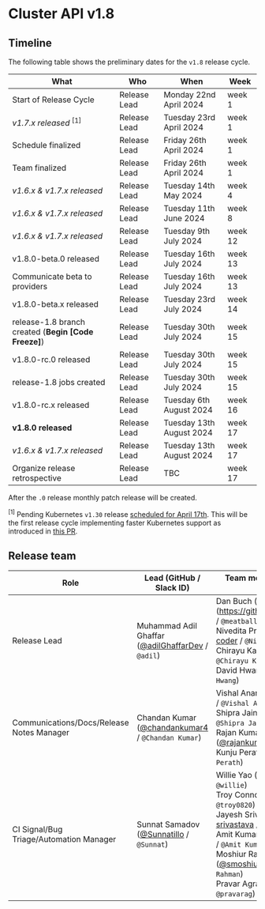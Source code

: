 # Cluster API v1.8

## Timeline

The following table shows the preliminary dates for the `v1.8` release cycle.

| **What**                                             | **Who**      | **When**                    | **Week** |
|------------------------------------------------------|--------------|-----------------------------|----------|
| Start of Release Cycle                               | Release Lead | Monday 22nd April 2024      | week 1   |
| *v1.7.x released* <sup>[1]</sup>                     | Release Lead | Tuesday 23rd April 2024     | week 1   |
| Schedule finalized                                   | Release Lead | Friday 26th April 2024      | week 1   |
| Team finalized                                       | Release Lead | Friday 26th April 2024      | week 1   |
| *v1.6.x & v1.7.x released*                           | Release Lead | Tuesday 14th May 2024       | week 4   |
| *v1.6.x & v1.7.x released*                           | Release Lead | Tuesday 11th June 2024      | week 8   |
| *v1.6.x & v1.7.x released*                           | Release Lead | Tuesday 9th July 2024       | week 12  |
| v1.8.0-beta.0 released                               | Release Lead | Tuesday 16th July 2024      | week 13  |
| Communicate beta to providers                        | Release Lead | Tuesday 16th July 2024      | week 13  |
| v1.8.0-beta.x released                               | Release Lead | Tuesday 23rd July 2024      | week 14  |
| release-1.8 branch created (**Begin [Code Freeze]**) | Release Lead | Tuesday 30th July 2024      | week 15  |
| v1.8.0-rc.0 released                                 | Release Lead | Tuesday 30th July 2024      | week 15  |
| release-1.8 jobs created                             | Release Lead | Tuesday 30th July 2024      | week 15  |
| v1.8.0-rc.x released                                 | Release Lead | Tuesday 6th August 2024     | week 16  |
| **v1.8.0 released**                                  | Release Lead | Tuesday 13th August 2024    | week 17  |
| *v1.6.x & v1.7.x released*                           | Release Lead | Tuesday 13th August 2024    | week 17  |
| Organize release retrospective                       | Release Lead | TBC                         | week 17  |

After the `.0` release monthly patch release will be created.

<sup>[1]</sup> Pending Kubernetes `v1.30` release [scheduled for April 17th](https://github.com/kubernetes/sig-release/tree/master/releases/release-1.30).  This will be the first release cycle implementing faster Kubernetes support as introduced in [this PR](https://github.com/kubernetes-sigs/cluster-api/pull/9971/files#diff-2bf0df29da8afa5540cf65166b0b876393482bedef71d023d87835bb1b3ecbcb).

## Release team

| **Role**                                  | **Lead** (**GitHub / Slack ID**)                                                      | **Team member(s) (GitHub / Slack ID)** |
|-------------------------------------------|-------------------------------------------------------------------------------------------|----------------------------------------|
| Release Lead                              | Muhammad Adil Ghaffar ([@adilGhaffarDev](https://github.com/adilGhaffarDev/) / `@adil`) | Dan Buch (@meatballhat](https://github.com/meatballhat) / `@meatballhat`) <br> Nivedita Prasad ([@Nivedita-coder](https://github.com/Nivedita-coder) / `@Nivedita Prasad`) <br> Chirayu Kapoor ([@chiukapoor](https://github.com/chiukapoor) / `@Chirayu Kapoor`) <br> David Hwang ([@dhij](https://github.com/dhij) / `@David Hwang`)|
| Communications/Docs/Release Notes Manager | Chandan Kumar ([@chandankumar4](https://github.com/chandankumar4) / `@Chandan Kumar`) | Vishal Anarase ([@vishalanarase](https://github.com/vishalanarase) / `@Vishal Anarase`)  <br> Shipra Jain ([@shipra101](https://github.com/shipra101) / `@Shipra Jain`)<br> Rajan Kumar Jha ([@rajankumary2k](https://github.com/rajankumary2k) / `@Rajan Jha`)<br> Kunju Perath ([@kperath](https://github.com/kperath) / `@Kunju Perath`)  |
| CI Signal/Bug Triage/Automation Manager   | Sunnat Samadov ([@Sunnatillo](https://github.com/Sunnatillo) / `@Sunnat`) | Willie Yao ([@willie-yao](https://github.com/willie-yao) / `@willie`) <br> Troy Connor ([@troy0820](https://github.com/troy0820) / `@troy0820`)  <br> Jayesh Srivastava ([@jayesh-srivastava](https://github.com/jayesh-srivastava) / `@Jayesh`)  <br> Amit Kumar ([@hackeramitkumar](https://github.com/hackeramitkumar) / `@Amit Kumar`)  <br> Moshiur Rahman ([@smoshiur1237](https://github.com/smoshiur1237) / `@Moshiur Rahman`)  <br> Pravar Agrawal ([@pravarag](https://github.com/pravarag) / `@pravarag`)|